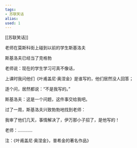 ```yaml
---
tags: 
- 苏联笑话 
alias:
used: 1
---
```

[[苏联笑话]]

老师在莫斯科街上碰到以前的学生斯基洛夫

斯基洛夫已经当了克格勃

老师说：现在的学生学习可真不像话，

上课时我问他们《叶甫盖尼·奥涅金》是谁写的，他们居然没人回答；

逐个问，居然都说：“不是我写的。”

斯基洛夫：这是一个问题，这件事交给我吧。

过了一周，斯基洛夫兴致勃勃地找到老师：

我审了他们几天，事情解决了，伊万那小子招了，是他写的！

老师：…………

注：《叶甫盖尼·奥涅金》，普希金的著名作品》